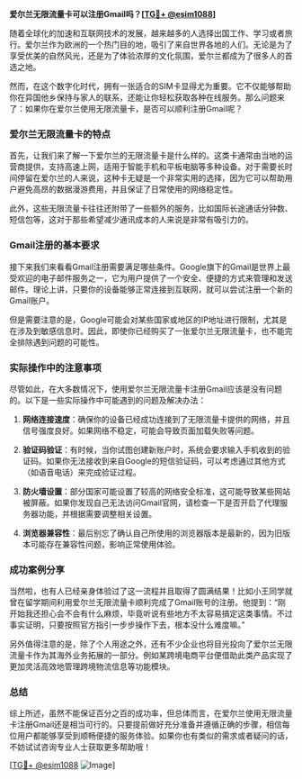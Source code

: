 **爱尔兰无限流量卡可以注册Gmail吗？[[TG💪+ @esim1088](https://t.me/s/esim1088)]**

随着全球化的加速和互联网技术的发展，越来越多的人选择出国工作、学习或者旅行。爱尔兰作为欧洲的一个热门目的地，吸引了来自世界各地的人们。无论是为了享受优美的自然风光，还是为了体验浓厚的文化氛围，爱尔兰都成为了很多人的首选之地。

然而，在这个数字化时代，拥有一张适合的SIM卡显得尤为重要。它不仅能够帮助你在异国他乡保持与家人的联系，还能让你轻松获取各种在线服务。那么问题来了：如果你在爱尔兰使用无限流量卡，是否可以顺利注册Gmail呢？

### 爱尔兰无限流量卡的特点

首先，让我们来了解一下爱尔兰的无限流量卡是什么样的。这类卡通常由当地的运营商提供，支持高速上网，适用于智能手机和平板电脑等多种设备。对于需要长时间停留在爱尔兰的人来说，这种卡无疑是一个非常实用的选择，因为它可以帮助用户避免高昂的数据漫游费用，并且保证了日常使用的网络稳定性。

此外，这些无限流量卡往往还附带了一些额外的服务，比如国际长途通话分钟数、短信包等，这对于那些希望减少通讯成本的人来说是非常有吸引力的。

### Gmail注册的基本要求

接下来我们来看看Gmail注册需要满足哪些条件。Google旗下的Gmail是世界上最受欢迎的电子邮件服务之一，它为用户提供了一个安全、便捷的方式来管理和发送邮件。理论上讲，只要你的设备能够正常连接到互联网，就可以尝试注册一个新的Gmail账户。

但是需要注意的是，Google可能会对某些国家或地区的IP地址进行限制，尤其是在涉及到敏感信息时。因此，即使你已经购买了一张爱尔兰无限流量卡，也不能完全排除遇到问题的可能性。

### 实际操作中的注意事项

尽管如此，在大多数情况下，使用爱尔兰无限流量卡注册Gmail应该是没有问题的。以下是一些实际操作中可能遇到的问题及解决办法：

1. **网络连接速度**：确保你的设备已经成功连接到了无限流量卡提供的网络，并且信号强度良好。如果网络不稳定，可能会导致页面加载失败等问题。
   
2. **验证码验证**：有时候，当你试图创建新账户时，系统会要求输入手机收到的验证码。如果你无法接收到来自Google的短信验证码，可以考虑通过其他方式（如语音电话）来完成验证过程。

3. **防火墙设置**：部分国家可能设置了较高的网络安全标准，这可能导致某些网站被屏蔽。如果你发现自己无法访问Gmail官网，请检查一下是否开启了代理服务器功能，并根据需要调整相关设置。

4. **浏览器兼容性**：最后别忘了确认自己所使用的浏览器版本是最新的，因为旧版本可能存在兼容性问题，影响正常使用体验。

### 成功案例分享

当然啦，也有人已经亲身体验过了这一流程并且取得了圆满结果！比如小王同学就曾在留学期间利用爱尔兰无限流量卡顺利完成了Gmail账号的注册。他提到：“刚开始我还担心会不会有什么麻烦，毕竟听说有些地方不太容易搞定这类事情。不过事实证明，只要按照官方指引一步步操作下去，根本没什么难度嘛。”

另外值得注意的是，除了个人用途之外，还有不少企业也将目光投向了爱尔兰无限流量卡作为其海外业务拓展的一部分。例如某跨境电商平台便借助此类产品实现了更加灵活高效地管理跨境物流信息等功能模块。

### 总结

综上所述，虽然不能保证百分之百的成功率，但总体而言，在爱尔兰使用无限流量卡注册Gmail还是相当可行的。只要提前做好充分准备并遵循正确的步骤，相信每位用户都能够享受到顺畅便捷的服务体验。如果你也有类似的需求或者疑问的话，不妨试试咨询专业人士获取更多帮助哦！

[[TG💪+ @esim1088](https://t.me/s/esim1088) ![Image](https://i.postimg.cc/4NQfJmqS/Snipaste-2025-05-13-00-14-12.png)]